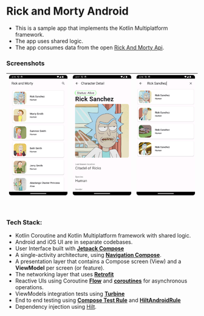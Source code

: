 # Rick and Morty Android
*  This is a sample app that implements the Kotlin Multiplatform framework. 
*  The app uses shared logic. 
*  The app consumes data from the open [Rick And Morty Api](https://rickandmortyapi.com/).

### Screenshots   


| <img width="240" src="./screenshots/characters_list.png" /> | <img width="240" src="./screenshots/character_detail.png" /> | <img width="240" src="./screenshots/characters_search.png" /> |
|-------------------------------------------------------------|--------------------------------------------------------------|---------------------------------------------------------------|

<br/>

### Tech Stack:

*   Kotlin Coroutine and Kotlin Multiplatform framework with shared logic.
*   Android and iOS UI are in separate codebases.
*   User Interface built with **[Jetpack Compose](https://developer.android.com/jetpack/compose)**
*   A single-activity architecture, using **[Navigation Compose](https://developer.android.com/jetpack/compose/navigation)**.
*   A presentation layer that contains a Compose screen (View) and a **ViewModel** per screen (or feature).
*   The networking layer that uses **[Retrofit](https://square.github.io/retrofit/)**
*   Reactive UIs using Coroutine **[Flow](https://developer.android.com/kotlin/flow)** and **[coroutines](https://kotlinlang.org/docs/coroutines-overview.html)** for asynchronous operations.
*   ViewModels integration tests using **[Turbine](https://github.com/cashapp/turbine)**
*   End to end testing using **[Compose Test Rule](https://developer.android.com/reference/kotlin/androidx/compose/ui/test/junit4/ComposeTestRule)** and **[HiltAndroidRule](https://dagger.dev/api/latest/dagger/hilt/android/testing/HiltAndroidRule.html)**
*   Dependency injection using [Hilt](https://developer.android.com/training/dependency-injection/hilt-android).





